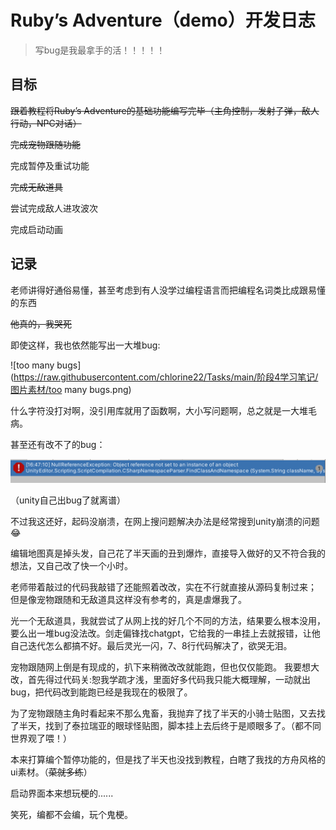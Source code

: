 # Ruby’s Adventure（demo）开发日志

>  写bug是我最拿手的活！！！！！

## 目标

~~跟着教程将Ruby’s Adventure的基础功能编写完毕（主角控制，发射子弹，敌人行动，NPC对话）~~

~~完成宠物跟随功能~~

完成暂停及重试功能

~~完成无敌道具~~

尝试完成敌人进攻波次

完成启动动画



## 记录

老师讲得好通俗易懂，甚至考虑到有人没学过编程语言而把编程名词类比成跟易懂的东西

~~他真的，我哭死~~

即使这样，我也依然能写出一大堆bug:

![too many bugs](https://raw.githubusercontent.com/chlorine22/Tasks/main/阶段4学习笔记/图片素材/too many bugs.png)

什么字符没打对啊，没引用库就用了函数啊，大小写问题啊，总之就是一大堆毛病。

甚至还有改不了的bug：

![ubug](https://raw.githubusercontent.com/chlorine22/Tasks/main/阶段4学习笔记/图片素材/ubug.png)

（unity自己出bug了就离谱）

不过我这还好，起码没崩溃，在网上搜问题解决办法是经常搜到unity崩溃的问题:joy:

编辑地图真是掉头发，自己花了半天画的丑到爆炸，直接导入做好的又不符合我的想法，又自己改了快一个小时。

老师带着敲过的代码我敲错了还能照着改改，实在不行就直接从源码复制过来；                            但是像宠物跟随和无敌道具这样没有参考的，真是虐爆我了。

光一个无敌道具，我就尝试了从网上找的好几个不同的方法，结果要么根本没用，要么出一堆bug没法改。剑走偏锋找chatgpt，它给我的一串挂上去就报错，让他自己迭代怎么都搞不好。最后灵光一闪，7、8行代码解决了，欲哭无泪。

宠物跟随网上倒是有现成的，扒下来稍微改改就能跑，但也仅仅能跑。							      我要想大改，首先得过代码关:恕我学疏才浅，里面好多代码我只能大概理解，一动就出bug，把代码改到能跑已经是我现在的极限了。

为了宠物跟随主角时看起来不那么鬼畜，我抛弃了找了半天的小骑士贴图，又去找了半天，找到了泰拉瑞亚的眼球怪贴图，脚本挂上去后终于是顺眼多了。（都不同世界观了喂！）

本来打算编个暂停功能的，但是找了半天也没找到教程，白瞎了我找的方舟风格的ui素材。（~~菜就多练~~）

启动界面本来想玩梗的......

笑死，编都不会编，玩个鬼梗。





















